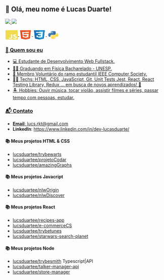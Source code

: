 ## :wave:	Olá, meu nome é Lucas Duarte!
 <div>
  <a href="https://github.com/lucsduartee">
  <img height="180em" src="https://github-readme-stats.vercel.app/api?username=lucsduartee&show_icons=true&theme=vue-dark&include_all_commits=true&count_private=true"/>
  <img height="180em" src="https://github-readme-stats.vercel.app/api/top-langs/?username=lucsduartee&layout=compact&langs_count=16&theme=vue-dark"/>
</div>
<div style="display: inline_block"><br>
  <img align="center" alt="Rafa-Js" height="30" width="40" src="https://raw.githubusercontent.com/devicons/devicon/master/icons/javascript/javascript-plain.svg">
  <img align="center" alt="Rafa-HTML" height="30" width="40" src="https://raw.githubusercontent.com/devicons/devicon/master/icons/html5/html5-original.svg">
  <img align="center" alt="Rafa-CSS" height="30" width="40" src="https://raw.githubusercontent.com/devicons/devicon/master/icons/css3/css3-original.svg">
  <img align="center" alt="Rafa-Python" height="30" width="40" src="https://raw.githubusercontent.com/devicons/devicon/master/icons/python/python-original.svg">
 </div>
 
 ### :man: Quem sou eu
 
  - :computer: 	Estudante de Desenvolvimento Web Fullstack.
  - :man_student:	 Graduando em Física Bacharelado - UNESP.
  - :office:	 Membro Voluntário do ramo estudantil IEEE Computer Society.
  - :technologist:	 Techs: HTML, CSS, JavaScript, Git, Unit Tests Jest, React, React Testing Library, Redux ... em busca de novos aprendizados! 🚀
  - :desert_island:  Hobbies: Ouvir música, tocar violão, assistir filmes e séries, passar tempo com pessoas, estudar.
 
 ### :mailbox_with_mail:	Contato
 
 - **Email**: lucs.rkt@gmail.com
 - **LinkedIn**: https://www.linkedin.com/in/dev-lucasduarte/


 #### :books: Meus projetos HTML & CSS
 - [lucsduartee/trybewarts](https://github.com/lucsduartee/trybewarts)
 - [lucsduartee/projetoCodar](https://github.com/lucsduartee/projeto_Codar)
 - [lucsduartee/amazingGraphs](https://github.com/lucsduartee/amazing-graphs)

 #### :books: Meus projetos Javacript
 - [lucsduartee/nlwOrigin](https://github.com/lucsduartee/projetoNlwOrigin)
 - [lucsduartee/nlwDiscover](https://github.com/lucsduartee/nlwDiscover)
 
 #### :books: Meus projetos React
 - [lucsduartee/recipes-app](https://github.com/lucsduartee/recipes-app)
 - [lucsduartee/e-commerceCS](https://github.com/lucsduartee/e-commerceCS)
 - [lucsduartee/trybetunes](https://github.com/lucsduartee/trybetunes)
 - [lucsduartee/starwars-search-planet](https://github.com/lucsduartee/starwars-search-planet)
 
 #### :books: Meus projetos Node
 - [lucsduartee/trybesmith](https://github.com/lucsduartee/trybesmith) Typescript|API
 - [lucsduartee/talker-manager-api](https://github.com/lucsduartee/talker-manager-api)
 - [lucsduartee/store-manager](https://github.com/lucsduartee/store-manager)
 
